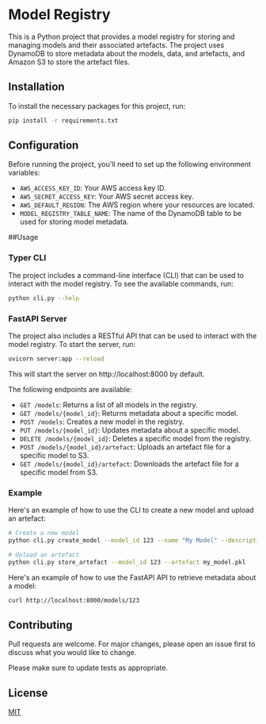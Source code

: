 # Model Registry

This is a Python project that provides a model registry for storing and managing models and their associated artefacts. The project uses DynamoDB to store metadata about the models, data, and artefacts, and Amazon S3 to store the artefact files.

## Installation

To install the necessary packages for this project, run:
```bash
pip install -r requirements.txt
```

## Configuration

Before running the project, you'll need to set up the following environment variables:

- `AWS_ACCESS_KEY_ID`: Your AWS access key ID.
- `AWS_SECRET_ACCESS_KEY`: Your AWS secret access key.
- `AWS_DEFAULT_REGION`: The AWS region where your resources are located.
- `MODEL_REGISTRY_TABLE_NAME`: The name of the DynamoDB table to be used for storing model metadata.

##Usage
### Typer CLI
The project includes a command-line interface (CLI) that can be used to interact with the model registry. To see the available commands, run:

```bash
python cli.py --help
```

### FastAPI Server
The project also includes a RESTful API that can be used to interact with the model registry. To start the server, run:
```bash
uvicorn server:app --reload
```
This will start the server on http://localhost:8000 by default.

The following endpoints are available:

- `GET /models`: Returns a list of all models in the registry.
- `GET /models/{model_id}`: Returns metadata about a specific model.
- `POST /models`: Creates a new model in the registry.
- `PUT /models/{model_id}`: Updates metadata about a specific model.
- `DELETE /models/{model_id}`: Deletes a specific model from the registry.
- `POST /models/{model_id}/artefact`: Uploads an artefact file for a specific model to S3.
- `GET /models/{model_id}/artefact`: Downloads the artefact file for a specific model from S3.

### Example
Here's an example of how to use the CLI to create a new model and upload an artefact:

```bash
# Create a new model
python cli.py create_model --model_id 123 --name "My Model" --description "This is my model"

# Upload an artefact
python cli.py store_artefact --model_id 123 --artefact my_model.pkl
```

Here's an example of how to use the FastAPI API to retrieve metadata about a model:
```bash
curl http://localhost:8000/models/123
```

## Contributing
Pull requests are welcome. For major changes, please open an issue first to discuss what you would like to change.

Please make sure to update tests as appropriate.

## License

[MIT](https://choosealicense.com/licenses/mit/)